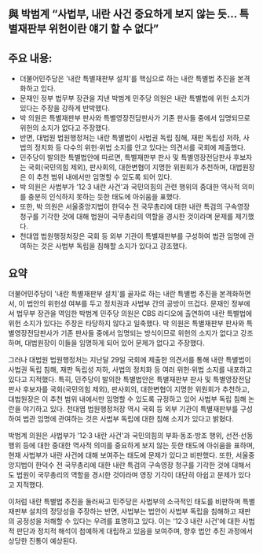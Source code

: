 ## 與 박범계 “사법부, 내란 사건 중요하게 보지 않는 듯… 특별재판부 위헌이란 얘기 할 수 없다”

## 주요 내용:
*   더불어민주당은 '내란 특별재판부 설치'를 핵심으로 하는 내란 특별법 추진을 본격화하고 있다.
*   문재인 정부 법무부 장관을 지낸 박범계 민주당 의원은 내란 특별법에 위헌 소지가 있다는 주장을 강하게 반박했다.
*   박 의원은 특별재판부 판사와 특별영장전담판사가 기존 판사들 중에서 임명되므로 위헌의 소지가 없다고 주장했다.
*   반면, 대법원 법원행정처는 내란 특별법이 사법권 독립 침해, 재판 독립성 저하, 사법의 정치화 등 다수의 위헌·위법 소지를 안고 있다는 의견서를 국회에 제출했다.
*   민주당이 발의한 특별법안에 따르면, 특별재판부 판사 및 특별영장전담판사 후보자는 국회(국민의힘 제외), 판사회의, 대한변협이 지명한 위원회가 추천하며, 대법원장은 이 추천 범위 내에서만 임명할 수 있도록 되어 있다.
*   박 의원은 사법부가 '12·3 내란 사건'과 국민의힘의 관련 행위의 중대한 역사적 의미를 충분히 인식하지 못하는 듯한 태도에 아쉬움을 표했다.
*   또한, 박 의원은 서울중앙지법이 한덕수 전 국무총리에 대한 내란 특검의 구속영장 청구를 기각한 것에 대해 법원이 국무총리의 역할을 경시한 것이라며 문제를 제기했다.
*   천대엽 법원행정처장은 국회 등 외부 기관이 특별재판부를 구성하여 법관 임명에 관여하는 것은 사법부 독립을 침해할 소지가 있다고 강조했다.

## 요약

더불어민주당이 '내란 특별재판부 설치'를 골자로 하는 내란 특별법 추진을 본격화하면서, 이 법안의 위헌성 여부를 두고 정치권과 사법부 간의 공방이 뜨겁다. 문재인 정부에서 법무부 장관을 역임한 박범계 민주당 의원은 CBS 라디오에 출연하여 내란 특별법에 위헌 소지가 있다는 주장은 타당하지 않다고 일축했다. 박 의원은 특별재판부 판사와 특별영장전담판사가 기존 판사들 중에서 임명되는 방식이므로 위헌의 소지가 없다고 강조하며, 대법원장이 이들을 임명하게 되어 있어 문제가 없다고 주장했다.

그러나 대법원 법원행정처는 지난달 29일 국회에 제출한 의견서를 통해 내란 특별법이 사법권 독립 침해, 재판 독립성 저하, 사법의 정치화 등 여러 위헌·위법 소지를 내포하고 있다고 지적했다. 특히, 민주당이 발의한 특별법안은 특별재판부 판사 및 특별영장전담판사 후보자를 국회(국민의힘 제외), 판사회의, 대한변협이 지명한 위원회가 추천하고, 대법원장은 이 추천 범위 내에서만 임명할 수 있도록 규정하고 있어 사법부 독립 침해 논란을 야기하고 있다. 천대엽 법원행정처장 역시 국회 등 외부 기관이 특별재판부를 구성하여 법관 임명에 관여하는 것은 사법부 독립에 대한 침해 소지가 있다고 밝혔다.

박범계 의원은 사법부가 '12·3 내란 사건'과 국민의힘의 부화·동조·방조 행위, 선전·선동 행위 등에 대한 중대한 역사적 의미를 중요하게 보지 않는 듯한 태도에 아쉬움을 표하며, 현재 사법부가 내란 사건에 대해 보여주는 태도에 문제가 있다고 비판했다. 또한, 서울중앙지법이 한덕수 전 국무총리에 대한 내란 특검의 구속영장 청구를 기각한 것에 대해서도 법원이 국무총리의 역할을 경시한 것이라며 영장 기각이 대단히 아쉽고 문제가 있다고 지적했다.

이처럼 내란 특별법 추진을 둘러싸고 민주당은 사법부의 소극적인 태도를 비판하며 특별재판부 설치의 정당성을 주장하는 반면, 사법부는 법안이 사법부 독립을 침해하고 재판의 공정성을 저해할 수 있다는 우려를 표명하고 있다. 이는 '12·3 내란 사건'에 대한 사법적 판단과 정치적 해석이 첨예하게 대립하고 있음을 보여주며, 향후 법안 추진 과정에서 상당한 진통이 예상된다.